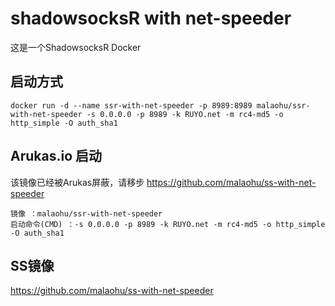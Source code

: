 # shadowsocksR with net-speeder
这是一个ShadowsocksR Docker
## 启动方式

```
docker run -d --name ssr-with-net-speeder -p 8989:8989 malaohu/ssr-with-net-speeder -s 0.0.0.0 -p 8989 -k RUYO.net -m rc4-md5 -o http_simple -O auth_sha1

```


## **Arukas.io 启动**
该镜像已经被Arukas屏蔽，请移步 https://github.com/malaohu/ss-with-net-speeder
```
镜像 ：malaohu/ssr-with-net-speeder
启动命令(CMD) ：-s 0.0.0.0 -p 8989 -k RUYO.net -m rc4-md5 -o http_simple -O auth_sha1
```



## SS镜像
https://github.com/malaohu/ss-with-net-speeder
